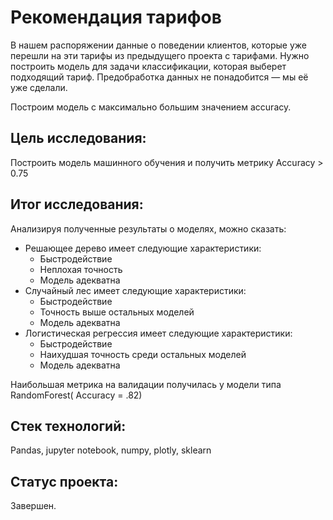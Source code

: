 # Рекомендация тарифов

В нашем распоряжении данные о поведении клиентов, которые уже перешли на эти тарифы из предыдущего проекта с тарифами. Нужно построить модель для задачи классификации, которая выберет подходящий тариф. Предобработка данных не понадобится — мы её уже сделали.

Построим модель с максимально большим значением accuracy.

## Цель исследования:

Построить модель машинного обучения и получить метрику Accuracy > 0.75

## Итог исследования:

Анализируя полученные результаты о моделях, можно сказать:
- Решающее дерево имеет следующие характеристики:
     - Быстродействие
     - Неплохая точность
     - Модель адекватна
- Случайный лес имеет следующие характеристики:
     - Быстродействие
     - Точность выше остальных моделей
     - Модель адекватна
- Логистическая регрессия имеет следующие характеристики:
     - Быстродействие
     - Наихудшая точность среди остальных моделей
     - Модель адекватна

Наибольшая метрика на валидации получилась у модели типа RandomForest( Accuracy = .82)

## Стек технологий:

Pandas, jupyter notebook, numpy, plotly, sklearn

## Статус проекта:

Завершен.
